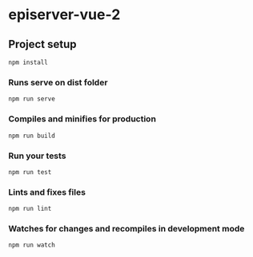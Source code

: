 # episerver-vue-2

## Project setup

```
npm install
```

### Runs serve on dist folder

```
npm run serve
```

### Compiles and minifies for production

```
npm run build
```

### Run your tests

```
npm run test
```

### Lints and fixes files

```
npm run lint
```

### Watches for changes and recompiles in development mode

```
npm run watch
```
